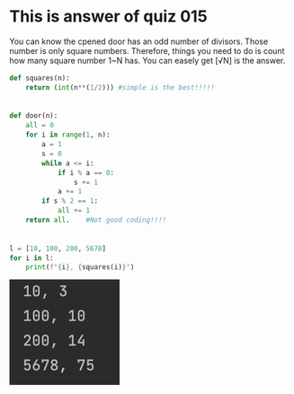 # This is answer of quiz 015

You can know the cpened door has an odd number of divisors. 
Those number is only square numbers. 
Therefore, things you need to do is count how many square number 1~N has. 
You can easely get [√N] is the answer.


```.py
def squares(n):
    return (int(n**(1/2))) #simple is the best!!!!!


def door(n):
    all = 0
    for i in range(1, n):
        a = 1
        s = 0
        while a <= i:
            if i % a == 0:
                s += 1
            a += 1
        if s % 2 == 1:
            all += 1
    return all.    #Not good coding!!!!


l = [10, 100, 200, 5678]
for i in l:
    print(f"{i}, {squares(i)}")


```

![](https://github.com/yutaro741/unit-1/blob/main/picture/%E3%82%B9%E3%82%AF%E3%83%AA%E3%83%BC%E3%83%B3%E3%82%B7%E3%83%A7%E3%83%83%E3%83%88%202022-10-06%2013.35.50.png)

